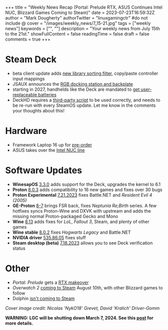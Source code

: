+++
title = "Weekly News Recap (Portal: Prelude RTX, ASUS Continues Intel NUC, Blizzard Games Coming to Steam)"
date = 2023-07-23T16:59:32Z
author = "Mark Dougherty"
authorTwitter = "linuxgamingctr" #do not include @
cover = "/images/weekly_news/7_15-21.jpg"
tags = ["weekly news"]
keywords = ["", ""]
description = "Your weekly news from July 15th to the 21st."
showFullContent = false
readingTime = false
draft = false
comments = true
+++
# Steam Deck
- beta client update adds [new library sorting filter](https://linuxgamingcentral.com/posts/steam-deck-updates-for-june-17/), copy/paste controller input mappings
- JSAUX announces the [RGB docking station and backplate](https://linuxgamingcentral.com/posts/jsaux-rgb-dock-and-backplate-for-steam-deck/)
- starting in 2027, handhelds like the Deck are mandated to [get user-replaceable batteries](https://linuxgamingcentral.com/posts/steam-deck-to-get-replaceable-battery-in-2027/)
- DeckHD requires a [third-party script](https://linuxgamingcentral.com/posts/deckhd-needs-bios-flash/) to be used correctly, and needs to be re-run with every SteamOS update. Let me know in the comments your thoughts about this!

# Hardware
- Framework Laptop 16 up for [pre-order](https://frame.work/products/laptop16-diy-amd-7040)
- ASUS takes over the [Intel NUC line](https://www.intc.com/news-events/press-releases/detail/1634/intel-and-asus-agree-to-term-sheet-to-take-intel-nuc)

# Software Updates
- **WinesapOS** [3.3.0](https://linuxgamingcentral.com/posts/winesapos-3.3.0/) adds support for the Deck, upgrades the kernel to 6.1
- **Proton** [8.0.3](https://linuxgamingcentral.com/posts/proton-8.0.3/) adds compatibility to 16 new games and fixes over 30 bugs
- **Proton Experimental** [7.21.2023](https://github.com/ValveSoftware/Proton/wiki/Changelog) fixes Battle.NET and *Resident Evil 4 (2005)*
- **GE-Proton** [8-7](https://linuxgamingcentral.com/posts/ge-proton8-7/) brings FSR back, fixes *Neptunia Re;Birth* series. A few hotfixes syncs Proton-Wine and DXVK with upstream and adds the missing normal Proton-packaged Gecko and Mono
- **Wine** [8.13](https://linuxgamingcentral.com/posts/wine-8.13/) adds fixes for *LoL*, *Fallout 3*, Steam, and plenty of other games
- **Wine stable** [8.0.2](https://linuxgamingcentral.com/posts/wine-8.0.2/) fixes *Hogwarts Legacy* and Battle.NET
- **NVIDIA driver** [535.86.05](https://www.nvidia.co.uk/download/driverResults.aspx/209278/en-uk) fixes stuff
- **Steam desktop (beta)** [7.18.2023](https://steamcommunity.com/groups/SteamClientBeta/announcements/detail/6245979991555027056) allows you to see Deck verification status

# Other
- *Portal: Prelude* gets a [RTX makeover](https://store.steampowered.com/app/2410180/Portal_Prelude_RTX)
- *Overwatch 2* [coming to Steam](https://news.blizzard.com/en-gb/blizzard/23982127/overwatch-2-coming-to-steam-on-august-10) August 10th, with other Blizzard games to follow
- Dolphin [isn't coming to Steam](https://dolphin-emu.org/blog/2023/07/20/what-happened-to-dolphin-on-steam/)

*Cover image credit: Nicolas 'NykO18' Grevet, David 'Kralich' Driver-Gomm*

**WARNING: LGC will be shutting down March 7, 2024. See this [post](https://linuxgamingcentral.com/posts/the-end-of-lgc/) for more details.**
